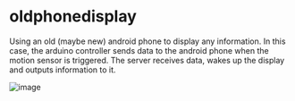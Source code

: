# oldphonedisplay
Using an old (maybe new) android phone to display any information.
In this case, the arduino controller sends data to the android phone when the motion sensor is triggered.
The server receives data, wakes up the display and outputs information to it.

![image](https://user-images.githubusercontent.com/44342747/117583769-b8ec8200-b111-11eb-9d7b-2c137d550c3f.png)
